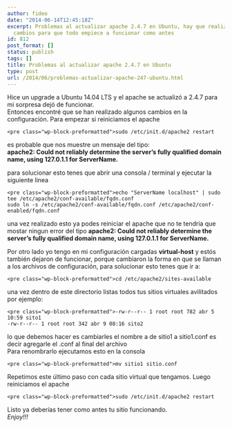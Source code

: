 ```yaml
---
author: fideo
date: "2014-06-14T12:45:18Z"
excerpt: Problemas al actualizar apache 2.4.7 en Ubuntu, hay que realizar pequeños
  cambios para que todo empiece a funcionar como antes
id: 812
post_format: []
status: publish
tags: []
title: Problemas al actualizar apache 2.4.7 en Ubuntu
type: post
url: /2014/06/problemas-actualizar-apache-247-ubuntu.html
---
```

Hice un upgrade a Ubuntu 14.04 LTS y el apache se actualizó a 2.4.7 para mi sorpresa dejó de funcionar.  
Entonces encontré que se han realizado algunos cambios en la configuración. Para empezar si reiniciamos el apache

```
<pre class="wp-block-preformatted">sudo /etc/init.d/apache2 restart
```

es probable que nos muestre un mensaje del tipo:  
**apache2: Could not reliably determine the server’s fully qualified domain name, using 127.0.1.1 for ServerName.**

para solucionar esto tenes que abrir una consola / terminal y ejecutar la siguiente linea

```
<pre class="wp-block-preformatted">echo "ServerName localhost" | sudo tee /etc/apache2/conf-available/fqdn.conf
sudo ln -s /etc/apache2/conf-available/fqdn.conf /etc/apache2/conf-enabled/fqdn.conf
```

una vez realizado esto ya podes reiniciar el apache que no te tendría que mostar ningun error del tipo **apache2: Could not reliably determine the server’s fully qualified domain name, using 127.0.1.1 for ServerName.**

Por otro lado yo tengo en mi configuración cargadas **virtual-host** y estós también dejaron de funcionar, porque cambiaron la forma en que se llaman a los archivos de configuración, para solucionar esto tenes que ir a:

```
<pre class="wp-block-preformatted">cd /etc/apache2/sites-available
```

una vez dentro de este directorio listas todos tus sitios virtuales avilitados por ejemplo:

```
<pre class="wp-block-preformatted">-rw-r--r-- 1 root root 782 abr 5 10:59 sito1
-rw-r--r-- 1 root root 342 abr 9 08:16 sito2
```

lo que debemos hacer es cambiarles el nombre a de sitio1 a sitio1.conf es decir agregarle el .conf al final del archivo  
Para renombrarlo ejecutamos esto en la consola

```
<pre class="wp-block-preformatted">mv sitio1 sitio.conf
```

Repetimos este último paso con cada sitio virtual que tengamos. Luego reiniciamos el apache

```
<pre class="wp-block-preformatted">sudo /etc/init.d/apache2 restart
```

Listo ya deberías tener como antes tu sitio funcionando.  
*Enjoy!!!*
